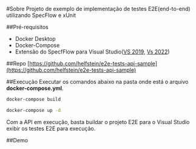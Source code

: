 #Sobre
Projeto de exemplo de implementação de testes E2E(end-to-end) utilizando SpecFlow e xUnit

##Pré-requisitos
- Docker Desktop
- Docker-Compose
- Extensão do SpecfFlow para Visual Studio([VS 2019](https://marketplace.visualstudio.com/items?itemName=TechTalkSpecFlowTeam.SpecFlowForVisualStudio), [Vs 2022](https://marketplace.visualstudio.com/items?itemName=TechTalkSpecFlowTeam.SpecFlowForVisualStudio2022))

##Repo
[https://github.com/helfstein/e2e-tests-api-sample](https://github.com/helfstein/e2e-tests-api-sample)

##Execução
Executar os comandos abaixo na pasta onde está o arquivo **docker-compose.yml**.
```bash
docker-compose build
```

```bash
docker-compose up -d
`````

Com a API em execução, basta buildar o projeto E2E para o Visual Studio exibir os testes E2E para execução.

##Demo
